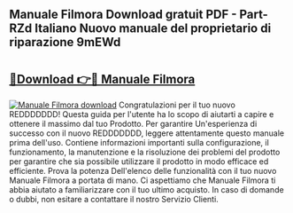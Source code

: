 ## Manuale Filmora Download gratuit PDF - Part-RZd Italiano Nuovo manuale del proprietario di riparazione 9mEWd

# <h2><a href="http://dfe9h2g.blite.top/?on=Manuale+Filmora">🔗Download 👉🔴 Manuale Filmora</a></h2>

[![Manuale Filmora download](https://i.imgur.com/lujVjoI.png)](http://dfe9h2g.blite.top/?on=Manuale+Filmora)
Congratulazioni per il tuo nuovo REDDDDDDD! Questa guida per l'utente ha lo scopo di aiutarti a capire e ottenere il massimo dal tuo Prodotto. Per garantire Un'esperienza di successo con il nuovo REDDDDDDD, leggere attentamente questo manuale prima dell'uso. Contiene informazioni importanti sulla configurazione, il funzionamento, la manutenzione e la risoluzione dei problemi del prodotto per garantire che sia possibile utilizzare il prodotto in modo efficace ed efficiente. Prova la potenza Dell'elenco delle funzionalità con il tuo nuovo Manuale Filmora a portata di mano. Ci aspettiamo che Manuale Filmora ti abbia aiutato a familiarizzare con il tuo ultimo acquisto. In caso di domande o dubbi, non esitare a contattare il nostro Servizio Clienti.
